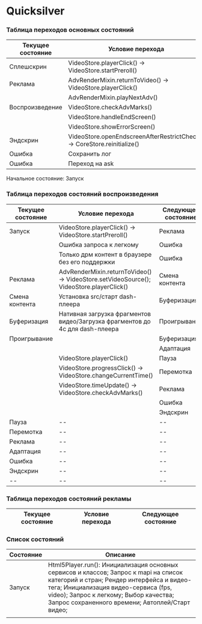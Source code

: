 # Quicksilver

### Таблица переходов основных состояний
|Текущее состояние|Условие перехода|Следующее состояние|
|--|--|--|
|Сплешскрин|VideoStore.playerClick() -> VideoStore.startPreroll()|Реклама|
|Реклама|AdvRenderMixin.returnToVideo() -> VideoStore.playerClick()|Воспроизведение|
||AdvRenderMixin.playNextAdv()|Реклама|
|Воспроизведение|VideoStore.checkAdvMarks()|Реклама|
||VideoStore.handleEndScreen()|Эндскрин|
||VideoStore.showErrorScreen()|Ошибка|
|Эндскрин|VideoStore.openEndscreenAfterRestrictCheck() -> CoreStore.reinitialize()|Воспроизведение|
|Ошибка|Сохранить лог|-|
|Ошибка|Переход на ask|-|

Начальное состояние: Запуск

### Таблица переходов состояний воспроизведения
|Текущее состояние|Условие перехода|Следующее состояние|
|--|--|--|
|Запуск|VideoStore.playerClick() -> VideoStore.startPreroll()|Реклама|
||Ошибка запроса к легкому|Ошибка|
||Только дрм контент в браузере без его поддержки|Ошибка|
|Реклама|AdvRenderMixin.returnToVideo() -> VideoStore.setVideoSource(); VideoStore.playerClick()|Смена контента|
|Смена контента|Установка src/старт dash-плеера|Буферизация|
|Буферизация|Нативная загрузка фрагментов видео/Загрузка фрагментов до 4с для dash-плеера|Проигрывание|
|Проигрывание||Буферизация|
|||Адаптация|
||VideoStore.playerClick()|Пауза|
||VideoStore.progressClick() -> VideoStore.changeCurrentTime()|Перемотка|
||VideoStore.timeUpdate() -> VideoStore.checkAdvMarks()|Реклама|
|||Ошибка|
|||Эндскрин|
|Пауза|--|--|
|Перемотка|--|--|
|Реклама|--|--|
|Адаптация|--|--|
|Ошибка|--|--|
|Эндскрин|--|--|
|--|--|--|--|

### Таблица переходов состояний рекламы
|Текущее состояние|Условие перехода|Следующее состояние|
|--|--|--|

### Список состояний
|Состояние|Описание|
|-|-|
|Запуск|Html5Player.run(): Инициализация основных сервисов и классов; Запрос к mapi на список категорий и стран; Рендер интерфейса и видео-тега; Инициализация видео-сервиса (fps, video); Запрос к легкому; Выбор качества; Запрос сохраненного времени; Автоплей/Старт видео;|
|||


